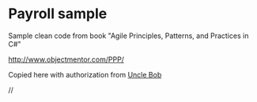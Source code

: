 # Payroll sample

Sample clean code from book "Agile Principles, Patterns, and Practices in C#"

http://www.objectmentor.com/PPP/

Copied here with authorization from [Uncle Bob](https://twitter.com/unclebobmartin)

//
